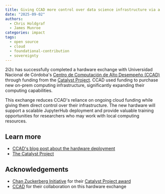 ```yaml
---
title: Giving CCAD more control over data science infrastructure via a Catalyst Project hardware exchange
date: "2025-09-02"
authors:
  - Chris Holdgraf
  - James Munroe
categories: impact
tags:
  - open source
  - cloud
  - foundational-contribution
  - sovereignty
---
```


2i2c has successfully completed a hardware exchange with Universidad Nacional de Córdoba's [Centro de Computación de Alto Desempeño (CCAD)](https://supercomputo.unc.edu.ar/) through funding from the [Catalyst Project](https://catalystproject.cloud/). CCAD used funding to purchase new on-prem computing infrastructure, significantly expanding their computing capabilities.

This exchange reduces CCAD's reliance on ongoing cloud funding while giving them direct control over their infrastructure. The new hardware will support a scalable JupyterHub deployment and provide valuable training opportunities for researchers who may work with local computing resources.

## Learn more

- [CCAD's blog post about the hardware deployment](https://supercomputo.unc.edu.ar/2025/09/02/colgando-a-boogie/)
- [The Catalyst Project](https://catalystproject.cloud/)

## Acknowledgements

- [Chan Zuckerberg Initiative](../../../collaborators/czi) for their [Catalyst Project award](../../../collaborators/catalyst/)
- [CCAD](https://supercomputo.unc.edu.ar/) for their collaboration on this hardware exchange